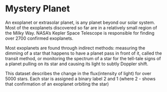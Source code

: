 # Mystery Planet

An exoplanet or extrasolar planet, is any planet beyond our solar system. Most of the exoplanets discovered so far are in a relatively small region of the Milky Way. 
NASA’s Kepler Space Telescope is responsible for finding over 2700 confirmed exoplanets.

Most exoplanets are found through indirect methods: measuring the dimming of a star that happens to have a planet pass in front of it, called the transit 
method, or monitoring the spectrum of a star for the tell-tale signs of a planet pulling on its star and causing its light to subtly Doppler shift.

This dataset describes the change in the flux(intensity of light) for over 5000 stars. Each star is assigned a binary label 2
and 1 (where 2 - shows that confirmation of an exoplanet orbiting the star)
